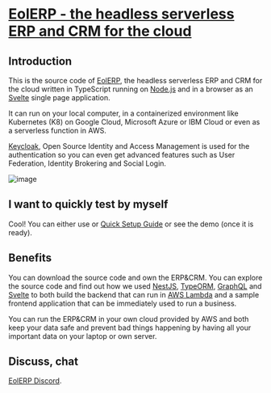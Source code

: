 # [EolERP  - the headless serverless ERP and CRM for the cloud](https://github.com/iDempiere-micro/erpjs/wiki)

## Introduction
This is the source code of [EolERP](https://github.com/iDempiere-micro/erpjs/wiki), the headless serverless ERP and CRM for the cloud 
written in TypeScript running on [Node.js](https://nodejs.org/en/) and 
in a browser as an [Svelte](https://svelte.dev/) single page application. 

It can run on your local computer, in a containerized environment like Kubernetes (K8) 
on Google Cloud, Microsoft Azure or IBM Cloud or even as a serverless function in AWS. 

[Keycloak](https://www.keycloak.org/), Open Source Identity and Access Management is used for the authentication 
so you can even get advanced features such as User Federation, Identity Brokering and Social Login.

![image](https://user-images.githubusercontent.com/436605/119708755-c10c2780-be5c-11eb-8d2f-75419b2d2bf5.png)


## I want to quickly test by myself
Cool! You can either use or [Quick Setup Guide](https://github.com/iDempiere-micro/erpjs/wiki/Quick-setup) or see the demo (once it is ready).

## Benefits
You can download the source code and own the ERP&CRM.
You can explore the source code and find out how we used [NestJS](https://nestjs.com/), 
[TypeORM](https://typeorm.io/#/), [GraphQL](https://www.apollographql.com/) and [Svelte](https://svelte.dev/) 
to both build the backend that can run in [AWS Lambda](https://aws.amazon.com/lambda/) and 
a sample frontend application that can be immediately used to run a business.

You can run the ERP&CRM in your own cloud provided by AWS and both keep your data safe and prevent bad things 
happening by having all your important data on your laptop or own server.

## Discuss, chat
[EolERP Discord](https://discord.gg/EQdCxbHnXS).
